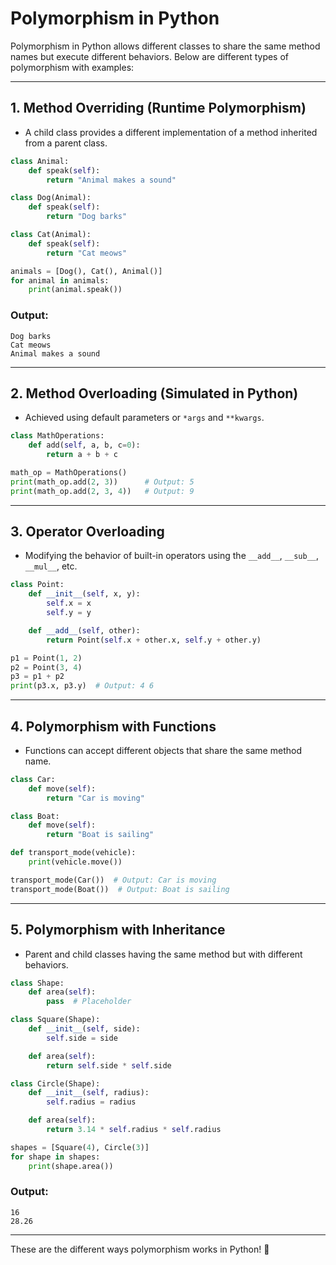 # Polymorphism in Python

Polymorphism in Python allows different classes to share the same method names but execute different behaviors. Below are different types of polymorphism with examples:

---

## 1. Method Overriding (Runtime Polymorphism)
- A child class provides a different implementation of a method inherited from a parent class.

```python
class Animal:
    def speak(self):
        return "Animal makes a sound"

class Dog(Animal):
    def speak(self):
        return "Dog barks"

class Cat(Animal):
    def speak(self):
        return "Cat meows"

animals = [Dog(), Cat(), Animal()]
for animal in animals:
    print(animal.speak())  
```
### Output:
```
Dog barks
Cat meows
Animal makes a sound
```

---

## 2. Method Overloading (Simulated in Python)
- Achieved using default parameters or `*args` and `**kwargs`.

```python
class MathOperations:
    def add(self, a, b, c=0):
        return a + b + c

math_op = MathOperations()
print(math_op.add(2, 3))      # Output: 5
print(math_op.add(2, 3, 4))   # Output: 9
```

---

## 3. Operator Overloading
- Modifying the behavior of built-in operators using the `__add__`, `__sub__`, `__mul__`, etc.

```python
class Point:
    def __init__(self, x, y):
        self.x = x
        self.y = y

    def __add__(self, other):
        return Point(self.x + other.x, self.y + other.y)

p1 = Point(1, 2)
p2 = Point(3, 4)
p3 = p1 + p2
print(p3.x, p3.y)  # Output: 4 6
```

---

## 4. Polymorphism with Functions
- Functions can accept different objects that share the same method name.

```python
class Car:
    def move(self):
        return "Car is moving"

class Boat:
    def move(self):
        return "Boat is sailing"

def transport_mode(vehicle):
    print(vehicle.move())

transport_mode(Car())  # Output: Car is moving
transport_mode(Boat())  # Output: Boat is sailing
```

---

## 5. Polymorphism with Inheritance
- Parent and child classes having the same method but with different behaviors.

```python
class Shape:
    def area(self):
        pass  # Placeholder

class Square(Shape):
    def __init__(self, side):
        self.side = side

    def area(self):
        return self.side * self.side

class Circle(Shape):
    def __init__(self, radius):
        self.radius = radius

    def area(self):
        return 3.14 * self.radius * self.radius

shapes = [Square(4), Circle(3)]
for shape in shapes:
    print(shape.area())
```
### Output:
```
16
28.26
```

---

These are the different ways polymorphism works in Python! 🚀

